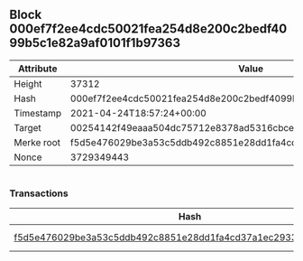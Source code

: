 ## Block 000ef7f2ee4cdc50021fea254d8e200c2bedf4099b5c1e82a9af0101f1b97363

Attribute | Value
--- | ---
Height | 37312
Hash | 000ef7f2ee4cdc50021fea254d8e200c2bedf4099b5c1e82a9af0101f1b97363
Timestamp | 2021-04-24T18:57:24+00:00
Target | 00254142f49eaaa504dc75712e8378ad5316cbcead634704b3734b6271167cc4
Merke root | f5d5e476029be3a53c5ddb492c8851e28dd1fa4cd37a1ec2933ef9e199b12e8f
Nonce | 3729349443

```

```

### Transactions

Hash | Amount
--- | ---
[f5d5e476029be3a53c5ddb492c8851e28dd1fa4cd37a1ec2933ef9e199b12e8f](f5d5e476029be3a53c5ddb492c8851e28dd1fa4cd37a1ec2933ef9e199b12e8f.md) | 10.00000000 SKEPTI 

